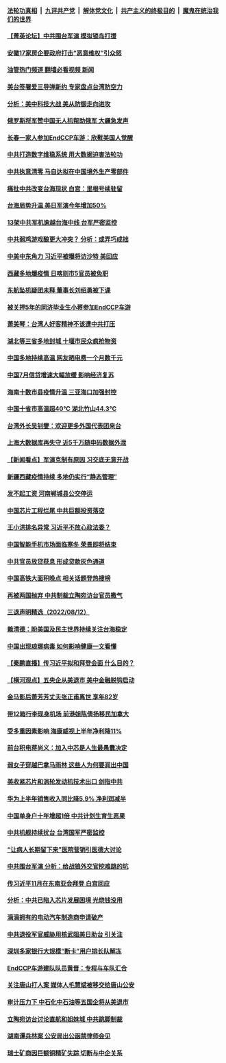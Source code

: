 ####  [法轮功真相](../../../../basic/blob/master/README.md?t=08140931) &nbsp;|&nbsp; [九评共产党](../../../../9ping.md/blob/master/README.md?t=08140931) &nbsp;|&nbsp; [解体党文化](../../../../jtdwh.md/blob/master/README.md?t=08140931)  &nbsp;|&nbsp; [共产主义的终极目的](../../../../gczydzjmd.md/blob/master/README.md?t=08140931) &nbsp;|&nbsp; [魔鬼在统治我们的世界](../../../../mgztzwmdsj.md/blob/master/README.md?t=08140931) 

#### [【菁英论坛】中共围台军演 模拟锁岛打援](../pages/nsc413/n13802010.md?t=08140931) 

#### [安徽17家房企要政府打击“恶意维权”引众怒](../pages/nsc413/n13802030.md?t=08140931) 

#### [油管热门频道 翻墙必看视频 新闻](http://45.76.130.85:81/youtube.html?08140931)

#### [美台签署爱三导弹新约 专家盘点台湾防空力](../pages/nsc413/n13802032.md?t=08140931) 

#### [分析：美中科技大战 美从防御走向进攻](../pages/nsc413/n13802014.md?t=08140931) 

#### [俄罗斯将军赞中国无人机帮助俄军 大疆急发声](../pages/nsc413/n13802020.md?t=08140931) 

#### [长春一家人参加EndCCP车游：欣慰美国人觉醒](../pages/nsc413/n13801543.md?t=08140931) 

#### [中共打造数字维稳系统 用大数据迫害法轮功](../pages/nsc413/n13799087.md?t=08140931) 

#### [中共执意清零 马自达拟在中国境外生产零部件](../pages/nsc413/n13801960.md?t=08140931) 

#### [痛批中共改变台海现状 白宫：里根号续驻留](../pages/nsc413/n13801374.md?t=08140931) 

#### [台海局势升温 美日军演今年增加50%](../pages/nsc413/n13801967.md?t=08140931) 

#### [13架中共军机逾越台海中线 台军严密监控](../pages/nsc413/n13801930.md?t=08140931) 

#### [中共弱鸡游戏酿更大冲突？ 分析：或弄巧成拙](../pages/nsc413/n13801932.md?t=08140931) 

#### [中美中东角力 习近平被曝将访沙特 美回应](../pages/nsc413/n13801866.md?t=08140931) 

#### [西藏多地爆疫情 日喀则市5官员被免职](../pages/nsc413/n13801767.md?t=08140931) 

#### [东航坠机疑团未释 董事长刘绍勇被下课](../pages/nsc413/n13801768.md?t=08140931) 

#### [被关押5年的同济毕业生小蒋参加EndCCP车游](../pages/nsc413/n13801538.md?t=08140931) 

#### [萧美琴：台湾人好客精神不该遭中共打压](../pages/nsc413/n13801733.md?t=08140931) 

#### [湖北等三省多地封城 十堰市民众疯抢物资](../pages/nsc413/n13801734.md?t=08140931) 

#### [中国多地持续高温 网友晒电费一个月数千元](../pages/nsc413/n13801760.md?t=08140931) 

#### [中国7月信贷增速大幅放缓 影响经济复苏](../pages/nsc413/n13801724.md?t=08140931) 

#### [海南十数市县疫情升温 三亚海口加强封控](../pages/nsc413/n13801700.md?t=08140931) 

#### [中国十省市高温超40℃ 湖北竹山44.3℃](../pages/nsc413/n13801536.md?t=08140931) 

#### [台湾外长吴钊燮：欢迎更多外国代表团来台](../pages/nsc413/n13801684.md?t=08140931) 

#### [上海大数据库再失守 近5千万随申码数据外泄](../pages/nsc413/n13801692.md?t=08140931) 

#### [【新闻看点】军演克制有原因 习交底无意开战](../pages/nsc413/n13801419.md?t=08140931) 

#### [新疆西藏疫情持续 多地仍实行“静态管理”](../pages/nsc413/n13801663.md?t=08140931) 

#### [发不起工资 河南郸城县公交停运](../pages/nsc413/n13801528.md?t=08140931) 

#### [中国芯片工程烂尾 中共巨额投资落空](../pages/nsc413/n13801643.md?t=08140931) 

#### [王小洪排名异常 习近平不放心政法委？](../pages/nsc413/n13801445.md?t=08140931) 

#### [中国智能手机市场面临寒冬 荣景即将结束](../pages/nsc413/n13801545.md?t=08140931) 

#### [中共官员放贷获息 形成贷款灰色通道](../pages/nsc413/n13801619.md?t=08140931) 

#### [中国高铁大面积晚点 相关话题登热搜榜](../pages/nsc413/n13801439.md?t=08140931) 

#### [再被两国抛弃 中共制裁立陶宛访台官员撒气](../pages/nsc413/n13801476.md?t=08140931) 

#### [三退声明精选（2022/08/12）](../pages/nsc413/n13801498.md?t=08140931) 

#### [赖清德：盼美国及民主世界持续关注台海稳定](../pages/nsc413/n13801549.md?t=08140931) 

#### [中国出现琅琊病毒 如何影响健康一文看懂](../pages/nsc413/n13801414.md?t=08140931) 

#### [【秦鹏直播】传习近平拟和拜登会面 什么目的？](../pages/nsc413/n13801410.md?t=08140931) 

#### [【横河观点】五央企从美退市 美中金融脱钩启动](../pages/nsc413/n13801413.md?t=08140931) 

#### [金马影后萧芳芳丈夫张正甫离世 享年82岁](../pages/nsc413/n13801404.md?t=08140931) 

#### [带12箱行李现身机场 前港姐陈倩扬移民加拿大](../pages/nsc413/n13801357.md?t=08140931) 

#### [受多重因素影响 海康威视上半年净利降11%](../pages/nsc413/n13801401.md?t=08140931) 

#### [前台积电蒋尚义：加入中芯是人生最愚蠢决定](../pages/nsc413/n13801241.md?t=08140931) 

#### [弱女子穿越巴拿马雨林 这些人为何要润出中国](../pages/nsc413/n13801261.md?t=08140931) 

#### [美收紧芯片和涡轮发动机技术出口 剑指中共](../pages/nsc413/n13801362.md?t=08140931) 

#### [华为上半年销售收入同比降5.9% 净利润减半](../pages/nsc413/n13801088.md?t=08140931) 

#### [中国单身户十年增超1倍 中共计划生育生恶果](../pages/nsc413/n13801359.md?t=08140931) 

#### [中共机舰持续扰台 台湾国军严密监控](../pages/nsc413/n13801168.md?t=08140931) 

#### [“让病人长期留下来”医院营销引医德大讨论](../pages/nsc413/n13801100.md?t=08140931) 

#### [中共围台军演 分析：给战狼外交官挖难跳的坑](../pages/nsc413/n13801107.md?t=08140931) 

#### [传习近平11月在东南亚会拜登 白宫回应](../pages/nsc413/n13801224.md?t=08140931) 

#### [分析：中共已陷入芯片发展困境 光烧钱没用](../pages/nsc413/n13800612.md?t=08140931) 

#### [滴滴拥有的电动汽车制造商申请破产](../pages/nsc413/n13801170.md?t=08140931) 

#### [中共退役军官威胁用核武阻美日助台 引关注](../pages/nsc413/n13801131.md?t=08140931) 

#### [深圳多家银行大规模“断卡”用户排长队解冻](../pages/nsc413/n13801109.md?t=08140931) 

#### [EndCCP车游建队队员黄晋：专程与车队汇合](../pages/nsc413/n13800298.md?t=08140931) 

#### [关注唐山打人案 媒体人毛慧斌被移交给唐山公安](../pages/nsc413/n13801163.md?t=08140931) 

#### [审计压力下 中石化中石油等五国企将从美退市](../pages/nsc413/n13801151.md?t=08140931) 

#### [立陶宛访台讨论直航和姐妹城 中共跳脚制裁](../pages/nsc413/n13801195.md?t=08140931) 

#### [湖南谭兵林案 公安局出公函禁律师会见](../pages/nsc413/n13801154.md?t=08140931) 

#### [瑞士矿商因巨额铜精矿失踪 切断与中企关系](../pages/nsc413/n13801089.md?t=08140931) 

<img src='http://gfw-breaker.win/goodnews/indexes/nsc413.md' width='0px' height='0px'/>
